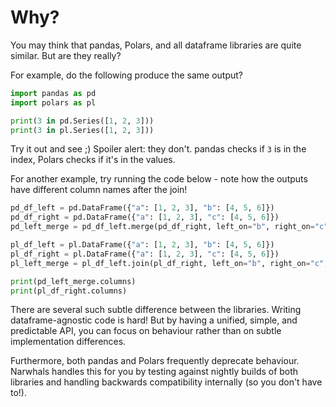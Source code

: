 # Why?

You may think that pandas, Polars, and all dataframe libraries are quite similar. But are they really?

For example, do the following produce the same output?

```python
import pandas as pd
import polars as pl

print(3 in pd.Series([1, 2, 3]))
print(3 in pl.Series([1, 2, 3]))
```

Try it out and see ;) Spoiler alert: they don't. pandas checks if `3` is in the index,
Polars checks if it's in the values.

For another example, try running the code below - note how the outputs have different column names after the join!

```python
pd_df_left = pd.DataFrame({"a": [1, 2, 3], "b": [4, 5, 6]})
pd_df_right = pd.DataFrame({"a": [1, 2, 3], "c": [4, 5, 6]})
pd_left_merge = pd_df_left.merge(pd_df_right, left_on="b", right_on="c", how="left")

pl_df_left = pl.DataFrame({"a": [1, 2, 3], "b": [4, 5, 6]})
pl_df_right = pl.DataFrame({"a": [1, 2, 3], "c": [4, 5, 6]})
pl_left_merge = pl_df_left.join(pl_df_right, left_on="b", right_on="c", how="left")

print(pd_left_merge.columns)
print(pl_df_right.columns)
```

There are several such subtle difference between the libraries. Writing dataframe-agnostic code is hard!
But by having a unified, simple, and predictable API, you can focus on behaviour rather than on subtle
implementation differences.

Furthermore, both pandas and Polars frequently deprecate behaviour. Narwhals handles this for you by
testing against nightly builds of both libraries and handling backwards compatibility internally 
(so you don't have to!).
